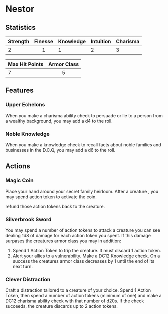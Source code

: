 # Nestor

## Statistics

| Strength | Finesse | Knowledge | Intuition | Charisma |
| :------- | :-----: | --------- | --------- | -------- |
| 2        |    1    | 1         | 2         | 3        |

| Max Hit Points | Armor Class |
| :------------- | :---------: |
| 7              |      5      |

## Features

### Upper Echelons
When you make a charisma ability check to persuade or lie to a person from a wealthy background, you may add a d4 to the roll.

### Noble Knowledge
When you make a knowledge check to recall facts about noble families and businesses in the D.C.Q, you may add a d6 to the roll.

## Actions

### Magic Coin
Place your hand around your secret family heirloom. 
After a creature , you may spend action token to activate the coin.


refund those action tokens back to the creature.

### Silverbrook Sword
You may spend a number of action tokens to attack a creature you can see dealing 1d8 of damage for each action token you spent. If this damage surpases the creatures armor class you may in addition:
1. Spend 1 Action Token to trip the creature. It must discard 1 action token.
2. Alert your allies to a vulnerability. Make a DC12 Knowledge check. On a success the creatures armor class decreases by 1 until the end of its next turn. 

### Clever Distraction
Craft a distraction tailored to a creature of your choice. Spend 1 Action Token, then spend a number of action tokens (minimum of one) and make a DC12 charisma ability check with that number of d20s. If the check succeeds, the creature discards up to 2 action tokens.


